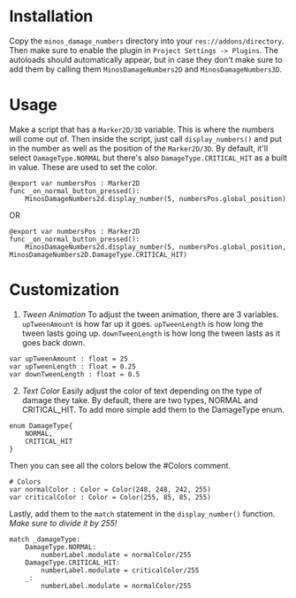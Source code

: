 # Installation
Copy the `minos_damage_numbers` directory into your `res://addons/directory`. Then make sure to enable the plugin in `Project Settings -> Plugins`. The autoloads should automatically appear, but in case they don't make sure to add them by calling them `MinosDamageNumbers2D` and `MinosDamageNumbers3D`.

# Usage
Make a script that has a `Marker2D/3D` variable. This is where the numbers will come out of. Then inside the script, just call `display_numbers()` and put in the number as well as the position of the `Marker2D/3D`. By default, it'll select `DamageType.NORMAL` but there's also `DamageType.CRITICAL_HIT` as a built in value. These are used to set the color.

```
@export var numbersPos : Marker2D
func _on_normal_button_pressed():
	MinosDamageNumbers2d.display_number(5, numbersPos.global_position)
```

OR

```
@export var numbersPos : Marker2D
func _on_normal_button_pressed():
	MinosDamageNumbers2d.display_number(5, numbersPos.global_position, MinosDamageNumbers2D.DamageType.CRITICAL_HIT)
```

# Customization
1. *Tween Animation*
To adjust the tween animation, there are 3 variables. `upTweenAmount` is how far up it goes. `upTweenLength` is how long the tween lasts going up. `downTweenLength` is how long the tween lasts as it goes back down.
```
var upTweenAmount : float = 25
var upTweenLength : float = 0.25
var downTweenLength : float = 0.5
```

2. *Text Color*
Easily adjust the color of text depending on the type of damage they take. By default, there are two types, NORMAL and CRITICAL\_HIT. To add more simple add them to the DamageType enum.
```
enum DamageType{
	NORMAL,
	CRITICAL_HIT
}
```

Then you can see all the colors below the #Colors comment.
```
# Colors
var normalColor : Color = Color(248, 248, 242, 255)
var criticalColor : Color = Color(255, 85, 85, 255)
```

Lastly, add them to the `match` statement in the `display_number()` function. *Make sure to divide it by 255!*
```
match _damageType:
	DamageType.NORMAL:
		numberLabel.modulate = normalColor/255
	DamageType.CRITICAL_HIT:
		numberLabel.modulate = criticalColor/255
	_:
		numberLabel.modulate = normalColor/255
```